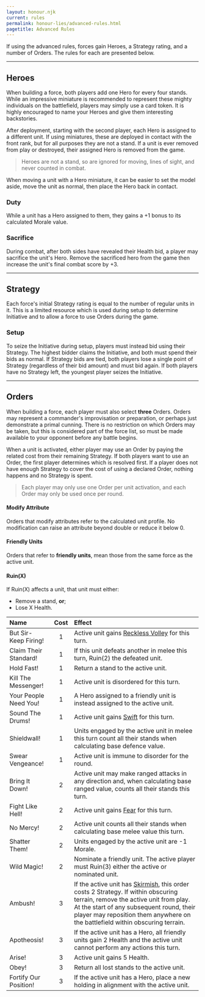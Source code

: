 ```yaml
---
layout: honour.njk
current: rules
permalink: honour-lies/advanced-rules.html
pagetitle: Advanced Rules
---
```


If using the advanced rules, forces gain Heroes, a Strategy rating, and a number of Orders. The rules for each are presented below.

<hr id=heroes />

## Heroes
When building a force, both players add one Hero for every four stands. While an impressive miniature is recommended to represent these mighty individuals on the battlefield, players may simply use a card token. It is highly encouraged to name your Heroes and give them interesting backstories.

After deployment, starting with the second player, each Hero is assigned to a different unit. If using miniatures, these are deployed in contact with the front rank, but for all purposes they are not a stand. If a unit is ever removed from play or destroyed, their assigned Hero is removed from the game.

> Heroes are not a stand, so are ignored for moving, lines of sight, and never counted in combat.

When moving a unit with a Hero miniature, it can be easier to set the model aside, move the unit as normal, then place the Hero back in contact.

### Duty
While a unit has a Hero assigned to them, they gains a +1 bonus to its calculated Morale value.

### Sacrifice
During combat, after both sides have revealed their Health bid, a player may sacrifice the unit's Hero. Remove the sacrificed hero from the game then increase the unit's final combat score by +3.

<hr id="strategy" />

## Strategy
Each force's initial Strategy rating is equal to the number of regular units in it. This is a limited resource which is used during setup to determine Initiative and to allow a force to use Orders during the game.

### Setup
To seize the Initiative during setup, players must instead bid using their Strategy. The highest bidder claims the Initiative, and both must spend their bids as normal. If Strategy bids are tied, both players lose a single point of Strategy (regardless of their bid amount) and must bid again. If both players have no Strategy left, the youngest player seizes the Initiative.

<hr id="orders" />

## Orders
When building a force, each player must also select **three** Orders. Orders may represent a commander's improvisation or preparation, or perhaps just demonstrate a primal cunning. There is no restriction on which Orders may be taken, but this is considered part of the force list, so must be made available to your opponent before any battle begins.

When a unit is activated, either player may use an Order by paying the related cost from their remaining Strategy. If both players want to use an Order, the first player determines which is resolved first. If a player does not have enough Strategy to cover the cost of using a declared Order, nothing happens and no Strategy is spent.

> Each player may only use one Order per unit activation, and each Order may only be used once per round.

#### Modify Attribute
Orders that modify attributes refer to the calculated unit profile. No modification can raise an attribute beyond double or reduce it below 0.

#### Friendly Units
Orders that refer to **friendly units**, mean those from the same force as the active unit.

#### Ruin(X)
If Ruin(X) affects a unit, that unit must either:
- Remove a stand, **or**;
- Lose X Health.

| Name                  | Cost | Effect |
| :-------------------- | :--: | :----- |
| But Sir- Keep Firing! | 1    | Active unit gains [Reckless Volley](/honour-lies/army-builder.html#special-rules) for this turn. |
| Claim Their Standard! | 1    | If this unit defeats another in melee this turn, Ruin(2) the defeated unit. |
| Hold Fast!            | 1    | Return a stand to the active unit. |
| Kill The Messenger!   | 1    | Active unit is disordered for this turn. |
| Your People Need You! | 1    | A Hero assigned to a friendly unit is instead assigned to the active unit. |
| Sound The Drums!      | 1    | Active unit gains [Swift](/honour-lies/army-builder.html#special-rules) for this turn. |
| Shieldwall!           | 1    | Units engaged by the active unit in melee this turn count all their stands when calculating base defence value. |
| Swear Vengeance!      | 1    | Active unit is immune to disorder for the round. |
| Bring It Down!        | 2    | Active unit may make ranged attacks in any direction and, when calculating base ranged value, counts all their stands this turn. |
| Fight Like Hell!      | 2    | Active unit gains [Fear](/honour-lies/army-builder.html#special-rules) for this turn. |
| No Mercy!             | 2    | Active unit counts all their stands when calculating base melee value this turn. |
| Shatter Them!         | 2    | Units engaged by the active unit are -1 Morale. |
| Wild Magic!           | 2    | Nominate a friendly unit. The active player must Ruin(3) either the active or nominated unit. |
| Ambush!               | 3    | If the active unit has [Skirmish](/honour-lies/army-builder.html#special-rules), this order costs 2 Strategy. If within obscuring terrain, remove the active unit from play. At the start of any subsequent round, their player may reposition them anywhere on the battlefield within obscuring terrain. |
| Apotheosis!           | 3    | If the active unit has a Hero, all friendly units gain 2 Health and the active unit cannot perform any actions this turn. |
| Arise!                | 3    | Active unit gains 5 Health. |
| Obey!                 | 3    | Return all lost stands to the active unit. |
| Fortify Our Position! | 3    | If the active unit has a Hero, place a new holding in alignment with the active unit. |
